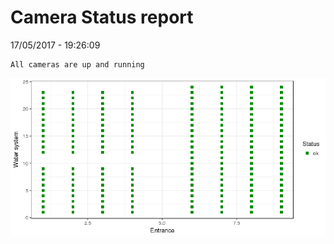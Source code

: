 Camera Status report
================
17/05/2017 - 19:26:09

    All cameras are up and running

![](camreport_files/figure-markdown_github/unnamed-chunk-2-1.png)

